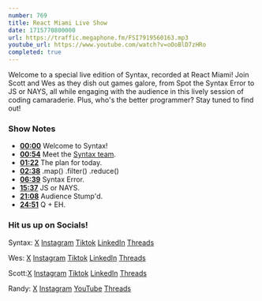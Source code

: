 ```yaml
---
number: 769
title: React Miami Live Show
date: 1715770800000
url: https://traffic.megaphone.fm/FSI7919560163.mp3
youtube_url: https://www.youtube.com/watch?v=oOoBlD7zHRo
completed: true
---
```


Welcome to a special live edition of Syntax, recorded at React Miami! Join Scott and Wes as they dish out games galore, from Spot the Syntax Error to JS or NAYS, all while engaging with the audience in this lively session of coding camaraderie. Plus, who's the better programmer? Stay tuned to find out!

### Show Notes

* **[00:00](#t=00:00)** Welcome to Syntax!
* **[00:54](#t=00:54)** Meet the [Syntax team](https://syntax.fm/about).
* **[01:22](#t=01:22)** The plan for today.
* **[02:38](#t=02:38)** .map() .filter() .reduce()
* **[06:39](#t=06:39)** Syntax Error.
* **[15:37](#t=15:37)** JS or NAYS.
* **[21:08](#t=21:08)** Audience Stump'd.
* **[24:51](#t=24:51)** Q + EH.

### Hit us up on Socials!

Syntax: [X](https://twitter.com/syntaxfm) [Instagram](https://www.instagram.com/syntax_fm/) [Tiktok](https://www.tiktok.com/@syntaxfm) [LinkedIn](https://www.linkedin.com/company/96077407/admin/feed/posts/) [Threads](https://www.threads.net/@syntax_fm)

Wes: [X](https://twitter.com/wesbos) [Instagram](https://www.instagram.com/wesbos/) [Tiktok](https://www.tiktok.com/@wesbos) [LinkedIn](https://www.linkedin.com/in/wesbos/) [Threads](https://www.threads.net/@wesbos)

Scott:[X](https://twitter.com/stolinski) [Instagram](https://www.instagram.com/stolinski/) [Tiktok](https://www.tiktok.com/@stolinski) [LinkedIn](https://www.linkedin.com/in/stolinski/) [Threads](https://www.threads.net/@stolinski)

Randy: [X](https://twitter.com/randyrektor) [Instagram](https://www.instagram.com/randyrektor/) [YouTube](https://www.youtube.com/@randyrektor) [Threads](https://www.threads.net/@randyrektor)
